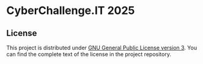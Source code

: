# CyberChallenge.IT 2025

## License

This project is distributed under [GNU General Public License version 3](https://opensource.org/license/gpl-3-0). You can find the complete text of the license in the project repository.
